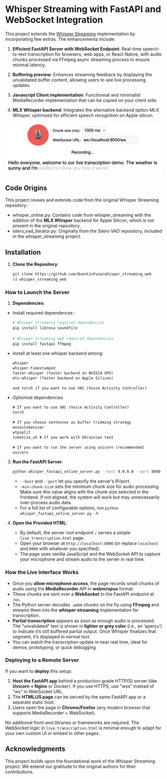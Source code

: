 # Whisper Streaming with FastAPI and WebSocket Integration

This project extends the [Whisper Streaming](https://github.com/ufal/whisper_streaming) implementation by incorporating few extras. The enhancements include:

1. **Efficient FastAPI Server with WebSocket Endpoint**: Real-time speech-to-text transcription for browsers, web apps, or React Native, with audio chunks processed via FFmpeg async streaming process to ensure minimal latency.

2. **Buffering preview**: Enhances streaming feedback by displaying the unvalidated buffer content, allowing users to see live processing updates.

3. **Javascript Client implementation**: Functionnal and minimalist MediaRecorder implementation that can be copied on your client side.

4. **MLX Whisper backend**: Integrates the alternative backend option MLX Whisper, optimized for efficient speech recognition on Apple silicon.

![Demo Screenshot](src/demo.png)

##  Code Origins

This project reuses and extends code from the original Whisper Streaming repository:
- whisper_online.py: Contains code from whisper_streaming with the addition of the **MLX Whisper** backend for Apple Silicon, which is not present in the original repository.
- silero_vad_iterator.py: Originally from the Silero VAD repository, included in the whisper_streaming project.

## Installation

1. **Clone the Repository**:

   ```bash
   git clone https://github.com/QuentinFuxa/whisper_streaming_web
   cd whisper_streaming_web
   ```


### How to Launch the Server

1. **Dependencies**:

- Install required dependences :

    ```bash
    # Whisper streaming required dependencies
    pip install librosa soundfile

    # Whisper streaming web required dependencies
    pip install fastapi ffmpeg
    ```
- Install at least one whisper backend among:

    ```
   whisper
   whisper-timestamped
   faster-whisper (faster backend on NVIDIA GPU)
   mlx-whisper (faster backend on Apple Silicon)
   
   and torch if you want to use VAC (Voice Activity Controller)
   ```
- Optionnal dependencies

    ```
    # If you want to use VAC (Voice Activity Controller)
    torch
   
    # If you choose sentences as buffer trimming strategy
    mosestokenizer
    wtpsplit
    tokenize_uk # If you work with Ukrainian text

    # If you want to run the server using uvicorn (recommended)
    uvicorn
    ```


3. **Run the FastAPI Server**:

    ```bash
    python whisper_fastapi_online_server.py --host 0.0.0.0 --port 8000
    ```

    - `--host` and `--port` let you specify the server’s IP/port. 
    - `-min-chunk-size` sets the minimum chunk size for audio processing. Make sure this value aligns with the chunk size selected in the frontend. If not aligned, the system will work but may unnecessarily over-process audio data.
    - For a full list of configurable options, run `python whisper_fastapi_online_server.py -h`

4. **Open the Provided HTML**:

    - By default, the server root endpoint `/` serves a simple `live_transcription.html` page.  
    - Open your browser at `http://localhost:8000` (or replace `localhost` and `8000` with whatever you specified).  
    - The page uses vanilla JavaScript and the WebSocket API to capture your microphone and stream audio to the server in real time.

### How the Live Interface Works

- Once you **allow microphone access**, the page records small chunks of audio using the **MediaRecorder** API in **webm/opus** format.  
- These chunks are sent over a **WebSocket** to the FastAPI endpoint at `/ws`.  
- The Python server decodes `.webm` chunks on the fly using **FFmpeg** and streams them into the **whisper streaming** implementation for transcription.  
- **Partial transcription** appears as soon as enough audio is processed. The “unvalidated” text is shown in **lighter or grey color** (i.e., an ‘aperçu’) to indicate it’s still buffered partial output. Once Whisper finalizes that segment, it’s displayed in normal text.  
- You can watch the transcription update in near real time, ideal for demos, prototyping, or quick debugging.

### Deploying to a Remote Server

If you want to **deploy** this setup:

1. **Host the FastAPI app** behind a production-grade HTTP(S) server (like **Uvicorn + Nginx** or Docker). If you use HTTPS, use "wss" instead of "ws" in WebSocket URL.
2. The **HTML/JS page** can be served by the same FastAPI app or a separate static host.  
3. Users open the page in **Chrome/Firefox** (any modern browser that supports MediaRecorder + WebSocket).  

No additional front-end libraries or frameworks are required. The WebSocket logic in `live_transcription.html` is minimal enough to adapt for your own custom UI or embed in other pages.

## Acknowledgments

This project builds upon the foundational work of the Whisper Streaming project. We extend our gratitude to the original authors for their contributions.

